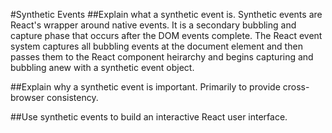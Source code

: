 #Synthetic Events
##Explain what a synthetic event is.
Synthetic events are React's wrapper around native events. It is a secondary bubbling and capture phase that occurs after the DOM events complete. The React event system captures all bubbling events at the document element and then passes them to the React component heirarchy and begins capturing and bubbling anew with a synthetic event object.


##Explain why a synthetic event is important.
Primarily to provide cross-browser consistency.


##Use synthetic events to build an interactive React user interface.
